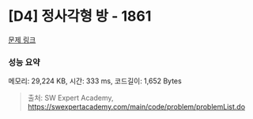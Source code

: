 # [D4] 정사각형 방 - 1861 

[문제 링크](https://swexpertacademy.com/main/code/problem/problemDetail.do?contestProbId=AV5LtJYKDzsDFAXc) 

### 성능 요약

메모리: 29,224 KB, 시간: 333 ms, 코드길이: 1,652 Bytes



> 출처: SW Expert Academy, https://swexpertacademy.com/main/code/problem/problemList.do